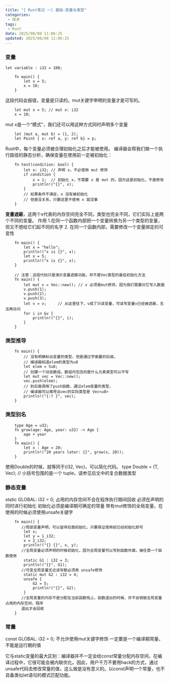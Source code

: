```yaml
---
title: "[ Rust笔记 一] 基础-变量与类型"
categories: 
 - 技术
tags:
 - Rust
date: 2025/08/08 11:06:25
updated: 2025/08/08 11:06:25
---
```


### 变量

```
let variable : i32 = 100;

    fn main() {
        let x = 5;
        x = 10;
    }
```

这段代码会报错，变量是只读的。mut关键字申明的变量才是可写的。

```
    let mut x = 5; // mut x: i32
    x = 10;
```	
mut x是一个“模式”​，我们还可以用这种方式同时声明多个变量

```
    let (mut a, mut b) = (1, 2);
    let Point { x: ref a, y: ref b} = p;
```
Rust中，每个变量必须被合理初始化之后才能被使用。
编译器会帮我们做一个执行路径的静态分析，确保变量在使用前一定被初始化：
```
    fn test(condition: bool) {
        let x: i32; // 声明 x，不必使用 mut 修饰
        if condition {
            x = 1;  // 初始化 x，不需要 x 是 mut 的，因为这是初始化，不是修改
            println!("{}", x);
        }
        // 如果条件不满足，x 没有被初始化
        // 但是没关系，只要这里不使用 x 就没事
    }
```	

<!-- more -->

**变量遮蔽**，这两个x代表的内存空间完全不同，类型也完全不同，它们实际上是两个不同的变量。
作用 1.在同一个函数内部把一个变量转换为另一个类型的变量，但又不想给它们起不同的名字	
    2. 在同一个函数内部，需要修改一个变量绑定的可变性
```    
    fn main() {
        let x = "hello";
        println!("x is {}", x);
        let x = 5;
        println!("x is {}", x);
    }
```

```	
    // 注意：这段代码只是演示变量遮蔽功能，并不是Vec类型的最佳初始化方法
    fn main() {
        let mut v = Vec::new(); // v 必须是mut修饰，因为我们需要对它写入数据
        v.push(1);
        v.push(2);
        v.push(3);
        let v = v;     // 从这里往下，v成了只读变量，可读写变量v已经被遮蔽，无法再访问
        for i in &v {
            println!("{}", i);
        }
    }		
```

### 类型推导


```
    fn main() {
        // 没有明确标出变量的类型，但是通过字面量的后缀，
        // 编译器知道elem的类型为u8
        let elem = 5u8;
        // 创建一个动态数组，数组内包含的是什么元素类型可以不写
        let mut vec = Vec::new();
        vec.push(elem);
        // 到后面调用了push函数，通过elem变量的类型，
        // 编译器可以推导出vec的实际类型是 Vec<u8>
        println!("{:? }", vec);
    }
```

### 类型别名

```
    type Age = u32;
    fn grow(age: Age, year: u32) -> Age {
        age + year
    }
    fn main() {
        let x : Age = 20;
        println!("20 years later: {}", grow(x, 20));
    }
```

使用Double<i32>的时候，就等同于(i32, Vec<i32>)，可以简化代码。
type Double<T> = (T, Vec<T>); // 小括号包围的是一个 tuple，请参见后文中的复合数据类型	

### 静态变量
    
static GLOBAL: i32 = 0;
占用的内存空间不会在程序执行期间回收
必须在声明的同时进行初始化
初始化必须是编译期可确定的常量
带有mut修饰的全局变量，在使用的时候必须使用unsafe关键字

```
    fn main() {
       //局部变量声明，可以留待后面初始化，只要保证使用前已经初始化即可
        let x;
        let y = 1_i32;
        x = 2_i32;
        println!("{} {}", x, y);
       //全局变量必须声明的时候初始化，因为全局变量可以写到函数外面，被任意一个函数使用
        static G1 : i32 = 3;
        println!("{}", G1);
       //可变全局变量无论读写都必须用 unsafe修饰
        static mut G2 : i32 = 4;
        unsafe {
            G2 = 5;
            println!("{}", G2);
        }
       //全局变量的内存不是分配在当前函数栈上，函数退出的时候，并不会销毁全局变量占用的内存空间，程序
       退出才会回收
    }
```   

### 常量
   
const GLOBAL: i32 = 0;
不允许使用mut关键字修饰
一定要是一个编译期常量，不能是运行期的值
	
它与static变量的最大区别：编译器并不一定会给const常量分配内存空间，在编译过程中，它很可能会被内联优化。因此，用户千万不要用hack的方式，通过unsafe代码去修改常量的值，这么做是没有意义的。以const声明一个常量，也不具备类似let语句的模式匹配功能。


